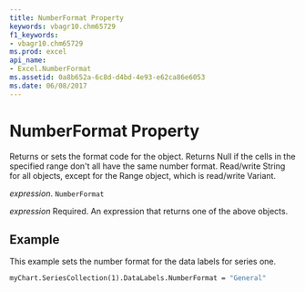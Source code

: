 ```yaml
---
title: NumberFormat Property
keywords: vbagr10.chm65729
f1_keywords:
- vbagr10.chm65729
ms.prod: excel
api_name:
- Excel.NumberFormat
ms.assetid: 0a8b652a-6c8d-d4bd-4e93-e62ca86e6053
ms.date: 06/08/2017
---
```



# NumberFormat Property

Returns or sets the format code for the object. Returns Null if the cells in the specified range don't all have the same number format. Read/write String for all objects, except for the Range object, which is read/write Variant.

 _expression_. `NumberFormat`

 _expression_ Required. An expression that returns one of the above objects.


## Example

This example sets the number format for the data labels for series one.


```vb
myChart.SeriesCollection(1).DataLabels.NumberFormat = "General"
```


